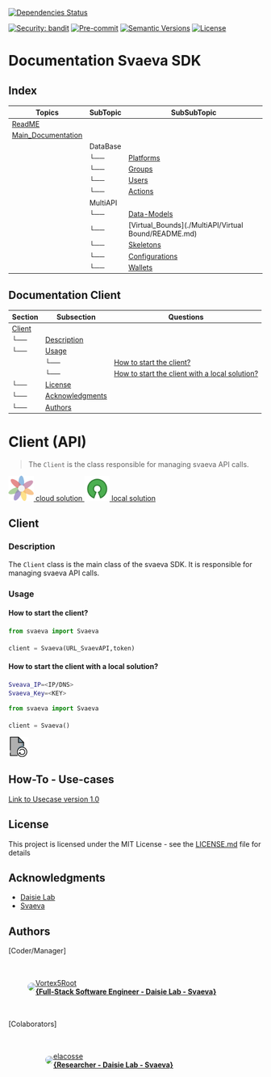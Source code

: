 [![Dependencies Status](https://img.shields.io/badge/dependencies-up%20to%20date-brightgreen.svg)](https://github.com/Daisie-Bell/svaeva-sdk/svaeva-sdk/pulls?utf8=%E2%9C%93&q=is%3Apr%20author%3Aapp%2Fdependabot)

[![Security: bandit](https://img.shields.io/badge/security-bandit-green.svg)](https://github.com/PyCQA/bandit)
[![Pre-commit](https://img.shields.io/badge/pre--commit-enabled-brightgreen?logo=pre-commit&logoColor=white)](https://github.com/Daisie-Bell/svaeva-sdk/svaeva-sdk/blob/master/.pre-commit-config.yaml)
[![Semantic Versions](https://img.shields.io/badge/%20%20%F0%9F%93%A6%F0%9F%9A%80-semantic--versions-e10079.svg)](https://github.com/Daisie-Bell/svaeva-sdk/svaeva-sdk/releases)
[![License](https://img.shields.io/github/license/svaeva-sdk/svaeva-sdk)](https://github.com/Daisie-Bell/svaeva-sdk/svaeva-sdk/LICENSE)

# Documentation Svaeva SDK

## Index

| Topics | SubTopic | SubSubTopic |
| ----- | ----- | ----- |
| [ReadME](../README.md) |  |  |
| [Main_Documentation](#Documentation) |  |  |
|   | DataBase |  |
|   |  └──     | [Platforms](./DataBase/Platforms/README.md) |
|   |  └──     | [Groups](./DataBase/Groups/README.md) |
|   |  └──     | [Users](./DataBase/Users/README.md) |
|   |  └──     | [Actions](./DataBase/Actions/README.md) |
|   | MultiAPI |  |
|   |  └──     | [Data-Models](./MultiAPI/DataModels/README.md) |
|   |  └──     | [Virtual_Bounds](./MultiAPI/Virtual Bound/README.md) |
|   |  └──     | [Skeletons](./MultiAPI/Skeletons/README.md) |
|   |  └──     | [Configurations](./MultiAPI/Configurations/README.md) |
|   |  └──     | [Wallets](./MultiAPI/Wallets/README.md) |


## Documentation Client

| Section | Subsection | Questions |
| ------- | ---------- | ------- |
| [Client](#Client) |  |  |
|    └──  | [Description](#Description) |  |
|    └──  | [Usage](#Usage) |  |
|         | └── | [How to start the client?](#How-to-start-the-client) |
|         | └── | [How to start the client with a local solution?](#How-to-start-the-client-with-a-local-solution) |
|    └──  | [License](#License) |  |
|    └──  | [Acknowledgments](#Acknowledgments) |  |
|    └──  | [Authors](#Authors) |  |



# Client (API)

> The `Client` is the class responsible for managing svaeva API calls.

<a href="https://www.google.com">
    <img src="../icons/Daisie_logos_-_transparent.png" alt="Cloud Solution" width="50" height="50"></img>
    cloud solution
</a>

<a href="https://github.com/daisie-lab/SvaevaAPI">
    <img src="../icons/open_source.png" alt="Cloud Solution" width="50" height="50"></img>
    local solution
</a>

## Client

### Description

The `Client` class is the main class of the svaeva SDK. It is responsible for managing svaeva API calls.

### Usage

#### How to start the client?

```python
from svaeva import Svaeva

client = Svaeva(URL_SvaevAPI,token)
```

#### How to start the client with a local solution?

```bash
Sveava_IP=<IP/DNS>
Svaeva_Key=<KEY>
```

```python
from svaeva import Svaeva

client = Svaeva()
```

<a href="#index" class="button">
    <img src="../icons/file-reload-svgrepo-com.svg" alt="Return" width="40" height="40" class="icon">
</a>

## How-To - Use-cases

[Link to Usecase version 1.0]()

## License

This project is licensed under the MIT License - see the [LICENSE.md](LICENSE.md) file for details

## Acknowledgments

-   [Daisie Lab](https://daisie.com/)
-   [Svaeva](https://svaeva.com/)

## Authors 

[Coder/Manager]

<a href="https://github.com/Vortex5Root">
    <div style="display: flex; justify-content: center; align-items: center; height: 100px; width: 450px;">
        <img src=https://avatars.githubusercontent.com/u/102427260?v=4 width=50 style="border-radius: 50%;"></img>
        <a href="https://github.com/Vortex5Root">Vortex5Root <br><b>        {Full-Stack Software Engineer - Daisie Lab - Svaeva}</b></a>
    </div>
</a>


[Colaborators]

<a href="https://github.com/elacosse">
    <div style="display: flex; justify-content: center; align-items: center; height: 100px; width: 400px;">
        <img src=https://avatars.githubusercontent.com/u/20797023?v=4 width=50 style="border-radius: 50%;">
        <a href="https://github.com/elacosse">elacosse <br><b>{Researcher - Daisie Lab - Svaeva}</b> </a>
    </div>
</a>

